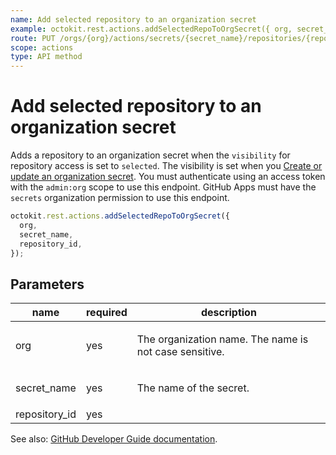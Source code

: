 ```yaml
---
name: Add selected repository to an organization secret
example: octokit.rest.actions.addSelectedRepoToOrgSecret({ org, secret_name, repository_id })
route: PUT /orgs/{org}/actions/secrets/{secret_name}/repositories/{repository_id}
scope: actions
type: API method
---
```


# Add selected repository to an organization secret

Adds a repository to an organization secret when the `visibility` for repository access is set to `selected`. The visibility is set when you [Create or update an organization secret](https://docs.github.com/enterprise-cloud@latest//rest/reference/actions#create-or-update-an-organization-secret). You must authenticate using an access token with the `admin:org` scope to use this endpoint. GitHub Apps must have the `secrets` organization permission to use this endpoint.

```js
octokit.rest.actions.addSelectedRepoToOrgSecret({
  org,
  secret_name,
  repository_id,
});
```

## Parameters

<table>
  <thead>
    <tr>
      <th>name</th>
      <th>required</th>
      <th>description</th>
    </tr>
  </thead>
  <tbody>
    <tr><td>org</td><td>yes</td><td>

The organization name. The name is not case sensitive.

</td></tr>
<tr><td>secret_name</td><td>yes</td><td>

The name of the secret.

</td></tr>
<tr><td>repository_id</td><td>yes</td><td>

</td></tr>
  </tbody>
</table>

See also: [GitHub Developer Guide documentation](https://docs.github.com/enterprise-cloud@latest//rest/reference/actions#add-selected-repository-to-an-organization-secret).
